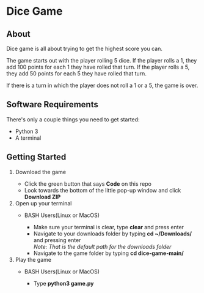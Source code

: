 # Dice Game

## About
Dice game is all about trying to get the highest score you can.

The game starts out with the player rolling 5 dice. If the player rolls a 1, they add 100 points for each 1 they have rolled that turn. If the player rolls a 5, they add 50 points for each 5 they have rolled that turn.

If there is a turn in which the player does not roll a 1 or a 5, the game is over.

## Software Requirements
There's only a couple things you need to get started:

- Python 3
- A terminal

## Getting Started
<ol>
    <li>Download the game</li>
    <ul>
        <li>Click the green button that says <strong>Code</strong> on this repo</li>
        <li>Look towards the bottom of the little pop-up window and click <strong>Download ZIP</strong></li>
    </ul>
    <li>Open up your terminal</li>
    <ul>
        <li>BASH Users(Linux or MacOS)</li>
        <ul>
            <li>Make sure your terminal is clear, type <strong>clear</strong> and press enter</li>
            <li>Navigate to your downloads folder by typing
            <strong>cd ~/Downloads/</strong> and pressing enter<br><em>Note: That is the default
            path for the downloads folder</em></li>
            <li>Navigate to the game folder by typing <strong>cd dice-game-main/</strong></li>
        </ul>
    </ul>
    <li>Play the game</li>
    <ul>
        <li>BASH Users(Linux or MacOS)</li>
        <ul>
            <li>Type <strong>python3 game.py</strong></li>
        </ul>
    </ul>
</ol>